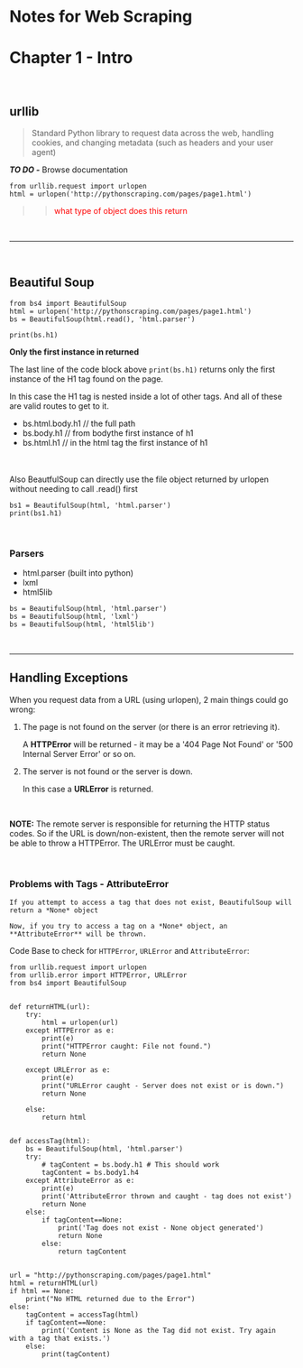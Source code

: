 # Notes for Web Scraping

# Chapter 1 - Intro

<br>

## urllib
> Standard Python library to request data across the web, handling cookies, and changing metadata (such as headers and your user agent)

_**TO DO -**_ Browse documentation

```
from urllib.request import urlopen
html = urlopen('http://pythonscraping.com/pages/page1.html')
```
>><p style="color:red;">what type of object does this return</p>

<br>

---
<br>

## Beautiful Soup
```
from bs4 import BeautifulSoup
html = urlopen('http://pythonscraping.com/pages/page1.html')
bs = BeautifulSoup(html.read(), 'html.parser')

print(bs.h1)
```

**Only the first instance in returned**

The last line of the code block above `print(bs.h1)` returns only the first instance of the H1 tag found on the page.

In this case the H1 tag is nested inside a lot of other tags. And all of these are valid routes to get to it.

- bs.html.body.h1   // the full path
- bs.body.h1        // from bodythe first instance of h1
- bs.html.h1        // in the html tag the first instance of h1

<br><br>
Also BeautfulSoup can directly use the file object returned by urlopen without needing to call .read() first

```
bs1 = BeautifulSoup(html, 'html.parser')
print(bs1.h1)
```

<br>

### Parsers


- html.parser (built into python)
- lxml
- html5lib

```
bs = BeautifulSoup(html, 'html.parser')
bs = BeautifulSoup(html, 'lxml')
bs = BeautifulSoup(html, 'html5lib')
```
<br>

---

## Handling Exceptions

When you request data from a URL (using urlopen), 2 main things could go wrong:

1. The page is not found on the server (or there is an error retrieving it).

    A **HTTPError** will be returned - it may be a '404 Page Not Found' or '500 Internal Server Error' or so on.

2. The server is not found or the server is down.

    In this case a **URLError** is returned.

<br>

**NOTE:** The remote server is responsible for returning the HTTP status codes. So if the URL is down/non-existent, then the remote server will not be able to throw a HTTPError. The URLError must be caught.

<br>

### Problems with Tags - AttributeError

    If you attempt to access a tag that does not exist, BeautifulSoup will return a *None* object

    Now, if you try to access a tag on a *None* object, an **AttributeError** will be thrown.

Code Base to check for `HTTPError`, `URLError` and `AttributeError`:
```
from urllib.request import urlopen
from urllib.error import HTTPError, URLError
from bs4 import BeautifulSoup


def returnHTML(url):
    try:
        html = urlopen(url)
    except HTTPError as e:
        print(e)
        print("HTTPError caught: File not found.")
        return None

    except URLError as e:
        print(e)
        print("URLError caught - Server does not exist or is down.")
        return None

    else:
        return html


def accessTag(html):
    bs = BeautifulSoup(html, 'html.parser')
    try:
        # tagContent = bs.body.h1 # This should work
        tagContent = bs.body1.h4
    except AttributeError as e:
        print(e)
        print('AttributeError thrown and caught - tag does not exist')
        return None
    else:
        if tagContent==None:
            print('Tag does not exist - None object generated')
            return None
        else:
            return tagContent


url = "http://pythonscraping.com/pages/page1.html"
html = returnHTML(url)
if html == None:
    print("No HTML returned due to the Error")
else:
    tagContent = accessTag(html)
    if tagContent==None:
        print('Content is None as the Tag did not exist. Try again with a tag that exists.')
    else:
        print(tagContent)
```
